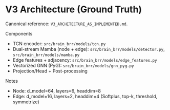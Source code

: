 # V3 Architecture (Ground Truth)

Canonical reference: `V3_ARCHITECTURE_AS_IMPLEMENTED.md`.

Components

- TCN encoder: `src/brain_brr/models/tcn.py`
- Dual-stream Mamba (node + edge): `src/brain_brr/models/detector.py`, `src/brain_brr/models/mamba.py`
- Edge features + adjacency: `src/brain_brr/models/edge_features.py`
- Vectorized GNN (PyG): `src/brain_brr/models/gnn_pyg.py`
- Projection/Head + Post-processing

Notes

- Node: d_model=64, layers=6, headdim=8
- Edge: d_model=16, layers=2, headdim=4 (Softplus, top-k, threshold, symmetrize)
